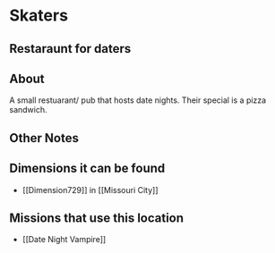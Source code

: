 # Skaters
## Restaraunt for daters

## About
A small restuarant/ pub that hosts date nights. Their special is a pizza sandwich.
## Other Notes

## Dimensions it can be found
- [[Dimension729]] in [[Missouri City]]

## Missions that use this location
-  [[Date Night Vampire]]